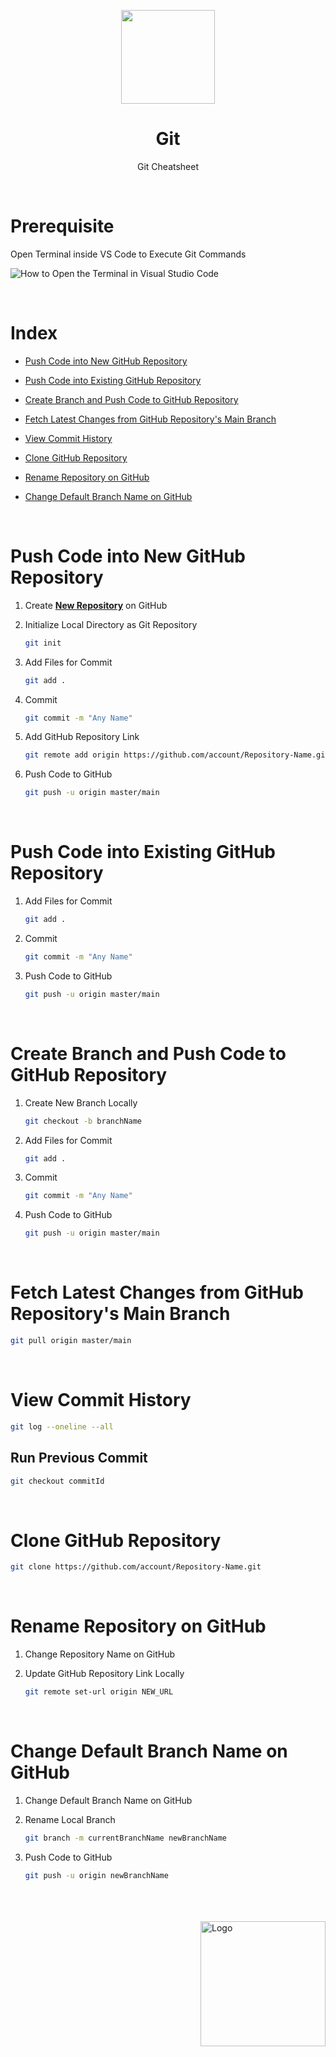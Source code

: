 <p align="center">
  <img src="https://i.imgur.com/3V3y5NC.png" height="150">
  <h1 align="center">Git</h1>
  <p align="center">Git Cheatsheet<p>
</p>

<br />

# Prerequisite

Open Terminal inside VS Code to Execute Git Commands 

![How to Open the Terminal in Visual Studio Code](https://i.imgur.com/CzXHxDd.gif)

<br />

# Index

* [Push Code into New GitHub Repository](#push-code-into-new-github-repository)
  
* [Push Code into Existing GitHub Repository](#push-code-into-existing-github-repository)
  
* [Create Branch and Push Code to GitHub Repository](#create-branch-and-push-code-to-github-repository)

* [Fetch Latest Changes from GitHub Repository's Main Branch](#fetch-latest-changes-from-github-repositorys-main-branch)

* [View Commit History](#view-commit-history)

* [Clone GitHub Repository](#clone-github-repository)

* [Rename Repository on GitHub](#rename-repository-on-github)

* [Change Default Branch Name on GitHub](#change-default-branch-name-on-github)
 
<br />

# Push Code into New GitHub Repository

1. Create **[New Repository](https://github.com/new)** on GitHub

2. Initialize Local Directory as Git Repository
	```bash
	git init
	```

3. Add Files for Commit
	```bash
	git add .
	```

4. Commit
	```bash
	git commit -m "Any Name"
	```

5. Add GitHub Repository Link
	```bash
	git remote add origin https://github.com/account/Repository-Name.git
	```

6. Push Code to GitHub
	```bash
	git push -u origin master/main
	```

<br />

# Push Code into Existing GitHub Repository

1. Add Files for Commit
	```bash
	git add .
	```

2. Commit
	```bash
	git commit -m "Any Name"
	```

3. Push Code to GitHub
	```bash
	git push -u origin master/main
	```

<br />

# Create Branch and Push Code to GitHub Repository

1. Create New Branch Locally
	```bash
	git checkout -b branchName
	```

2. Add Files for Commit
	```bash
	git add .
	```

3. Commit
	```bash
	git commit -m "Any Name"
	```

4. Push Code to GitHub
	```bash
	git push -u origin master/main
	```

<br />

 # Fetch Latest Changes from GitHub Repository's Main Branch

```bash
git pull origin master/main
```

<br />

# View Commit History

```bash
git log --oneline --all
```

## Run Previous Commit

```bash
git checkout commitId
```

<br />

# Clone GitHub Repository

```bash
git clone https://github.com/account/Repository-Name.git
```

<br />

 # Rename Repository on GitHub

1. Change Repository Name on GitHub

2. Update GitHub Repository Link Locally
	```bash
	git remote set-url origin NEW_URL
	```

<br />

# Change Default Branch Name on GitHub

1. Change Default Branch Name on GitHub

2. Rename Local Branch
	```bash
	git branch -m currentBranchName newBranchName
	```

3. Push Code to GitHub
	```bash
	git push -u origin newBranchName
	```

<br />

<br />

<br />

<!-- Signature -->
<img align="right" src="https://i.imgur.com/38Bcp0K.png" alt="Logo" style="width:200px;">
<!-- Signature -->

